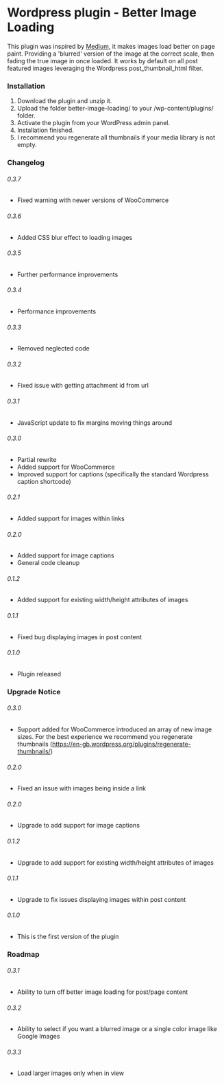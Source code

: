 # Wordpress plugin - Better Image Loading

This plugin was inspired by [Medium](https://medium.com), it makes images load better on page paint. Providing a 'blurred' version of the image at the correct scale, then fading the true image in once loaded.
It works by default on all post featured images leveraging the Wordpress post_thumbnail_html filter.


### Installation

1. Download the plugin and unzip it.
2. Upload the folder better-image-loading/ to your /wp-content/plugins/ folder.
3. Activate the plugin from your WordPress admin panel.
4. Installation finished.
5. I recommend you regenerate all thumbnails if your media library is not empty.

### Changelog

###### 0.3.7
* Fixed warning with newer versions of WooCommerce

###### 0.3.6
* Added CSS blur effect to loading images

###### 0.3.5
* Further performance improvements

###### 0.3.4
* Performance improvements

###### 0.3.3
* Removed neglected code

###### 0.3.2
* Fixed issue with getting attachment id from url

###### 0.3.1
* JavaScript update to fix margins moving things around

###### 0.3.0
* Partial rewrite
* Added support for WooCommerce
* Improved support for captions (specifically the standard Wordpress caption shortcode)

###### 0.2.1
* Added support for images within links

###### 0.2.0
* Added support for image captions
* General code cleanup

###### 0.1.2
* Added support for existing width/height attributes of images

###### 0.1.1
* Fixed bug displaying images in post content

###### 0.1.0
* Plugin released

### Upgrade Notice

###### 0.3.0
* Support added for WooCommerce introduced an array of new image sizes. For the best experience we recommend you regenerate thumbnails (https://en-gb.wordpress.org/plugins/regenerate-thumbnails/)

###### 0.2.0
* Fixed an issue with images being inside a link

###### 0.2.0
* Upgrade to add support for image captions

###### 0.1.2
* Upgrade to add support for existing width/height attributes of images

###### 0.1.1
* Upgrade to fix issues displaying images within post content

###### 0.1.0
* This is the first version of the plugin

### Roadmap

###### 0.3.1
* Ability to turn off better image loading for post/page content

###### 0.3.2
* Ability to select if you want a blurred image or a single color image like Google Images

###### 0.3.3
* Load larger images only when in view
